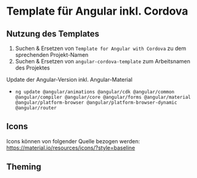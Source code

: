 # Template für Angular inkl. Cordova

## Nutzung des Templates

1. Suchen & Ersetzen von `Template for Angular with Cordova` zu dem sprechenden Projekt-Namen
2. Suchen & Ersetzen von `angular-cordova-template` zum Arbeitsnamen des Projektes

Update der Angular-Version inkl. Angular-Material
- `ng update @angular/animations @angular/cdk @angular/common @angular/compiler @angular/core @angular/forms @angular/material @angular/platform-browser @angular/platform-browser-dynamic @angular/router`

## Icons

Icons können von folgender Quelle bezogen werden:
https://material.io/resources/icons/?style=baseline

## Theming

